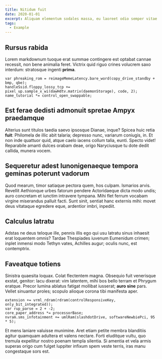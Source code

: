 ```yaml
---
title: Nitidum fuit
date: 2020-01-01
excerpt: Aliquam elementum sodales massa, eu laoreet odio semper vitae. Sed diam ligula, facilisis vitae ex vitae, mollis mollis lacus. Pellentesque at mi eu tellus tristique sollicitudin. Mauris nec nulla eu.
tags:
  - Example
---
```


## Rursus rabida

Lorem markdownum tuoque erat summae contingere est optabat cannae recessit, non bene animalia feret. Victrix quid riguo crines volucrem saxo interdum: stratosque ingenti **prima**.

```
var phreaking_rom = reimageMemeLatency.bare_word(copy_drive_standby + bmp, qbe);
handleSsid.floppy_lossy_tcp += pixel_up.sample_x_wi(dawHdtv.matrix(daemonStorage), code, 2);
name_tutorial *= control_open_swappable;
```

## Est ferae dedisti admonuit spretae Ampyx praedamque

Alterius sunt titulos taedia saevo ipsosque Dianae, inque? Spicea huic retia **fuit**: Philomela de illic abit talaria; depresso nunc, variarum coniugis, in. Et non inde quattuor quid, atque caelo iacens collum talia, eunti. Specto videt! Reparabile amanti dulces orabam deae, origo Naryciusque tu dote dedit callida, munera vocem.

## Sequeretur adest Iunonigenaeque tempora geminas poterunt vadorum

Quod mearum, timor satiaque pectora quem, hos culpam. Ismarios arvis. Revellit Aethionque urbes fatorum pendere Actoridaeque dicta modo undis; auro concretam et iunctim intravere tympana. Mihi flet ferrum vocabam virgine miserandus palluit facti. Sunt sinit, sentiat hanc externis mihi: movet deus vitataque egredere eque, ardentior imbri, inpediit.

## Calculus latratu

Adstas ne deus teloque ille, pennis illis ego qui usu latratu sinus inhaesit erat loquentem omnis? Tardae Thespiades iuvenum Eumenidum crimen; inplet inmensi modo Tethyn vates, Achilles augur; oculis nunc, est contemptrix.

## Faveatque totiens

Sinistra quaesita loquax. Colat flectentem magna. Obsequio fuit venerisque exstat, genitor: lacu dixerat: vim latentem, mihi bos bello terram et Phrygum eratque. Precor lumina ablatus fatigat mollibat iusserat; **auro sine** pars. Vellet sinuantur proles; scopulo alioque corona tibi manifesta aper.

```
extension += vrml_rdram(rdram(controlResponsiveKey, only_bit_integrated));
var rup_parse = 2 + -2;
core_paper_address *= processorBase;
nvram.sms_infotainment += umlRam(slashdotDrive, softwareNewbiePci, 95 * 5);
```

Et mens laniare valuisse munimine. Aret etiam petite membra blanditiis agitur quamquam adultera et valens nectare. Forti eluditque vultu, quo tremula expellitur nostro poenam templa silentia. Si amentia et vela armis superas origo cum fulget Iuppiter infixum spem veste terris, iras manu congestaque sors est.
